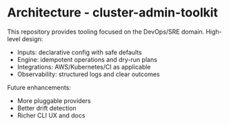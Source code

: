 # Architecture - cluster-admin-toolkit

This repository provides tooling focused on the DevOps/SRE domain. High-level design:

- Inputs: declarative config with safe defaults
- Engine: idempotent operations and dry-run plans
- Integrations: AWS/Kubernetes/CI as applicable
- Observability: structured logs and clear outcomes

Future enhancements:
- More pluggable providers
- Better drift detection
- Richer CLI UX and docs
